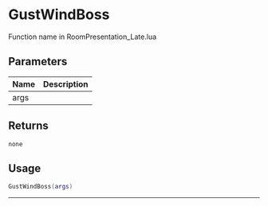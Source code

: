# GustWindBoss

Function name in RoomPresentation_Late.lua

## Parameters

| Name | Description |
| ---- | ----------- |
| args |             |

## Returns

`none`

## Usage

```lua
GustWindBoss(args)
```

---
